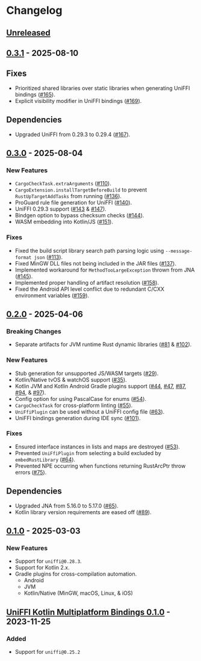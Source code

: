 # Changelog

## [Unreleased](https://github.com/gobley/gobley/compare/v0.3.1...HEAD)

## [0.3.1](https://github.com/gobley/gobley/releases/tag/v0.3.1) - 2025-08-10

## Fixes

- Prioritized shared libraries over static libraries when generating UniFFI bindings ([#165](https://github.com/gobley/gobley/pull/165)).
- Explicit visibility modifier in UniFFI bindings ([#169](https://github.com/gobley/gobley/pull/169)).

## Dependencies

- Upgraded UniFFI from 0.29.3 to 0.29.4 ([#167](https://github.com/gobley/gobley/pull/167)).

## [0.3.0](https://github.com/gobley/gobley/releases/tag/v0.3.0) - 2025-08-04

### New Features

- `CargoCheckTask.extraArguments` ([#110](https://github.com/gobley/gobley/pull/110)).
- `CargoExtension.installTargetBeforeBuild` to prevent `RustUpTargetAddTasks` from running ([#136](https://github.com/gobley/gobley/pull/136)).
- ProGuard rule file generation for UniFFI ([#140](https://github.com/gobley/gobley/pull/140)).
- UniFFI 0.29.3 support ([#143](https://github.com/gobley/gobley/pull/143) & [#147](https://github.com/gobley/gobley/pull/147)).
- Bindgen option to bypass checksum checks ([#144](https://github.com/gobley/gobley/pull/144)).
- WASM embedding into Kotlin/JS ([#151](https://github.com/gobley/gobley/pull/151)).

### Fixes

- Fixed the build script library search path parsing logic using `--message-format json` ([#113](https://github.com/gobley/gobley/pull/113)).
- Fixed MinGW DLL files not being included in the JAR files ([#137](https://github.com/gobley/gobley/pull/137)).
- Implemented workaround for `MethodTooLargeException` thrown from JNA ([#145](https://github.com/gobley/gobley/pull/145)).
- Implemented proper handling of artifact resolution ([#158](https://github.com/gobley/gobley/pull/158)).
- Fixed the Android API level conflict due to redundant C/CXX environment variables ([#159](https://github.com/gobley/gobley/pull/159)).

## [0.2.0](https://github.com/gobley/gobley/releases/tag/v0.2.0) - 2025-04-06

### Breaking Changes

- Separate artifacts for JVM runtime Rust dynamic
  libraries ([#81](https://github.com/gobley/gobley/pull/81) & [#102](https://github.com/gobley/gobley/pull/102)).

### New Features

- Stub generation for unsupported JS/WASM targets ([#29](https://github.com/gobley/gobley/pull/29)).
- Kotlin/Native tvOS & watchOS support ([#35](https://github.com/gobley/gobley/pull/35)).
- Kotlin JVM and Kotlin Android Gradle plugins
  support ([#44](https://github.com/gobley/gobley/pull/44), [#47](https://github.com/gobley/gobley/pull/47), [#87](https://github.com/gobley/gobley/pull/87), [#94](https://github.com/gobley/gobley/pull/94), & [#97](https://github.com/gobley/gobley/pull/97)).
- Config option for using PascalCase for enums ([#54](https://github.com/gobley/gobley/pull/54)).
- `CargoCheckTask` for cross-platform linting ([#55](https://github.com/gobley/gobley/pull/55)).
- `UniFfiPlugin` can be used without a UniFFI config
  file ([#63](https://github.com/gobley/gobley/pull/63)).
- UniFFI bindings generation during IDE sync ([#101](https://github.com/gobley/gobley/pull/101)).

### Fixes

- Ensured interface instances in lists and maps are
  destroyed ([#53](https://github.com/gobley/gobley/pull/53)).
- Prevented `UniFfiPlugin` from selecting a build excluded by
  `embedRustLibrary` ([#64](https://github.com/gobley/gobley/pull/64)).
- Prevented NPE occurring when functions returning RustArcPtr throw
  errors ([#75](https://github.com/gobley/gobley/pull/75)).

## Dependencies

- Upgraded JNA from 5.16.0 to 5.17.0 ([#65](https://github.com/gobley/gobley/pull/65)).
- Kotlin library version requirements are eased
  off ([#89](https://github.com/gobley/gobley/pull/89)).

## [0.1.0](https://github.com/gobley/gobley/releases/tag/v0.1.0) - 2025-03-03

### New Features

- Support for `uniffi@0.28.3`.
- Support for Kotlin 2.x.
- Gradle plugins for cross-compilation automation.
  - Android
  - JVM
  - Kotlin/Native (MinGW, macOS, Linux, & iOS)

## [UniFFI Kotlin Multiplatform Bindings 0.1.0](https://gitlab.com/trixnity/uniffi-kotlin-multiplatform-bindings/-/tags/v0.1.0) - 2023-11-25

### Added

- Support for `uniffi@0.25.2`
